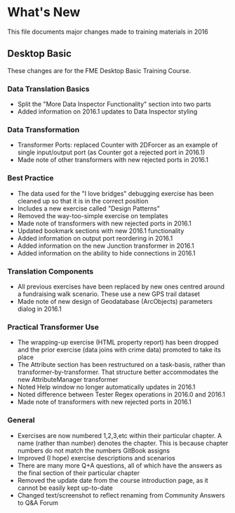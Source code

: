 # What's New #
This file documents major changes made to training materials in 2016

## Desktop Basic ##
These changes are for the FME Desktop Basic Training Course.

### Data Translation Basics ###
- Split the "More Data Inspector Functionality" section into two parts
- Added information on 2016.1 updates to Data Inspector styling

### Data Transformation ###
- Transformer Ports: replaced Counter with 2DForcer as an example of single input/output port (as Counter got a rejected port in 2016.1)
- Made note of other transformers with new rejected ports in 2016.1

### Best Practice ###
- The data used for the "I love bridges" debugging exercise has been cleaned up so that it is in the correct position
- Includes a new exercise called "Design Patterns"
- Removed the way-too-simple exercise on templates
- Made note of transformers with new rejected ports in 2016.1
- Updated bookmark sections with new 2016.1 functionality
- Added information on output port reordering in 2016.1
- Added information on the new Junction transformer in 2016.1
- Added information on the ability to hide connections in 2016.1

### Translation Components ###
- All previous exercises have been replaced by new ones centred around a fundraising walk scenario. These use a new GPS trail dataset
- Made note of new design of Geodatabase (ArcObjects) parameters dialog in 2016.1

### Practical Transformer Use ###
- The wrapping-up exercise (HTML property report) has been dropped and the prior exercise (data joins with crime data) promoted to take its place
- The Attribute section has been restructured on a task-basis, rather than transformer-by-transformer. That structure better accommodates the new AttributeManager transformer 
- Noted Help window no longer automatically updates in 2016.1
- Noted difference between Tester Regex operations in 2016.0 and 2016.1
- Made note of transformers with new rejected ports in 2016.1

### General ###
- Exercises are now numbered 1,2,3,etc within their particular chapter. A name (rather than number) denotes the chapter. This is because chapter numbers do not match the numbers GitBook assigns
- Improved (I hope) exercise descriptions and scenarios
- There are many more Q+A questions, all of which have the answers as the final section of their particular chapter
- Removed the update date from the course introduction page, as it cannot be easily kept up-to-date
- Changed text/screenshot to reflect renaming from Community Answers to Q&A Forum 